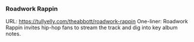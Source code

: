 ### Roadwork Rappin

URL: https://tullyelly.com/theabbott/roadwork-rappin
One-liner: Roadwork Rappin invites hip-hop fans to stream the track and dig into key album notes.
